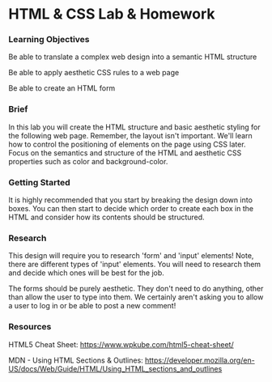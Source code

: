 # HTML & CSS Lab & Homework

### Learning Objectives

Be able to translate a complex web design into a semantic HTML structure

Be able to apply aesthetic CSS rules to a web page

Be able to create an HTML form

### Brief

In this lab you will create the HTML structure and basic aesthetic styling for the following web page. Remember, the layout isn't important. We'll learn how to control the positioning of elements on the page using CSS later. Focus on the semantics and structure of the HTML and aesthetic CSS properties such as color and background-color.


### Getting Started

It is highly recommended that you start by breaking the design down into boxes. You can then start to decide which order to create each box in the HTML and consider how its contents should be structured.

### Research

This design will require you to research 'form' and 'input' elements! 
Note, there are different types of 'input' elements. You will need to research them and decide which ones will be best for the job.

The forms should be purely aesthetic. They don't need to do anything, other than allow the user to type into them. We certainly aren't asking you to allow a user to log in or be able to post a new comment!

### Resources

HTML5 Cheat Sheet: https://www.wpkube.com/html5-cheat-sheet/

MDN - Using HTML Sections & Outlines: https://developer.mozilla.org/en-US/docs/Web/Guide/HTML/Using_HTML_sections_and_outlines

